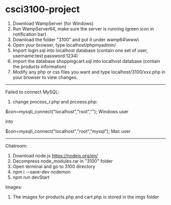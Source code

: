 # csci3100-project

1. Download WampServer (for Windows)
2. Run WampServer64, make sure the server is running (green icon in notification bar)
3. Download the folder "3100" and put it under wamp64\www\
4. Open your browser, type localhost/phpmyadmin/
5. Import login.sql into localhost database (contain one set of user, username:test password:1234)
6. Import the database shoppingcart.sql into localhost database (contain the products information)
6. Modify any php or css files you want and type localhost/3100/xxx.php in your browser to view changes. 
----------------------------------------------------------
Failed to connect MySQL:
1. change process_r.php and prcoess.php:

$con=mysqli_connect("localhost","root",""); Windows user

into

$con=mysqli_connect("localhost","root","mysql"); Mac user

----------------------------------------------------------
Chatroom: 
1. Download node.js https://nodejs.org/en/
2. Decompress node_modules.rar in "3100" folder
3. Open terminal and go to 3100 directory
4. npm i --save-dev nodemon
5. npm run devStart 

Images:
1. The images for products.php and cart.php is stored in the imgs folder
